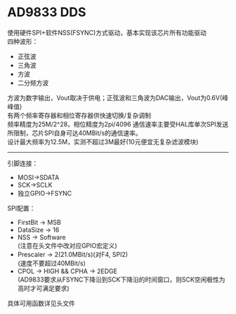# AD9833 DDS

使用硬件SPI+软件NSS(FSYNC)方式驱动，基本实现该芯片所有功能驱动  
四种波形：  
+ 正弦波  
+ 三角波  
+ 方波  
+ 二分频方波  

方波为数字输出，Vout取决于供电；正弦波和三角波为DAC输出，Vout为0.6V(峰峰值)  
有两个频率寄存器和相位寄存器供快速切换/复杂调制  
频率精度为25M/2^28，相位精度为2pi/4096
通信速率主要受HAL库单次SPI发送所限制，芯片SPI自身可达40MBit/s的通信速率。  
设计最大频率为12.5M，实测不超过3M最好(10元便宜无复杂滤波模块)  
***  
引脚连接：  
+ MOSI->SDATA  
+ SCK->SCLK  
+ 独立GPIO->FSYNC  

SPI配置：  
+ FirstBit -> MSB  
+ DataSize -> 16  
+ NSS -> Software  
  (注意在头文件中改对应GPIO宏定义)
+ Prescaler -> 2(21.0MBit/s)(对F4, SPI2)  
  (速度不要超过40MBit/s)  
+ CPOL -> HIGH && CPHA -> 2EDGE  
  (AD9833要求从FSYNC下降沿到SCK下降沿的时间窗口，则SCK空闲极性为高时才可满足要求)  

具体可用函数详见头文件